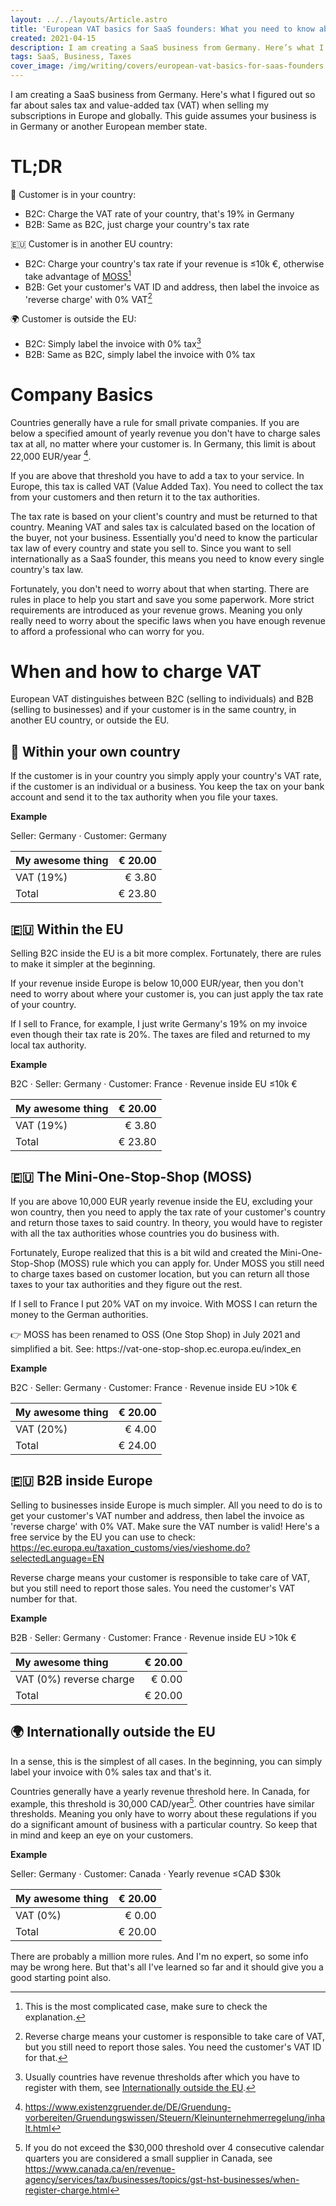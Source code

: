 ```yaml
---
layout: ../../layouts/Article.astro
title: 'European VAT basics for SaaS founders: What you need to know about sales tax when starting'
created: 2021-04-15
description: I am creating a SaaS business from Germany. Here’s what I figured out so far about sales tax and value-added tax (VAT) when selling my subscriptions in Europe and globally. This guide assumes your business is in Germany or another European member state.
tags: SaaS, Business, Taxes
cover_image: /img/writing/covers/european-vat-basics-for-saas-founders.jpg
---
```


I am creating a SaaS business from Germany. Here's what I figured out so far about sales tax and value-added tax (VAT) when selling my subscriptions in Europe and globally. This guide assumes your business is in Germany or another European member state.

# TL;DR

:round_pushpin: Customer is in your country: 
- B2C: Charge the VAT rate of your country, that's 19% in Germany
- B2B: Same as B2C, just charge your country's tax rate

:eu: Customer is in another EU country: 
- B2C: Charge your country's tax rate if your revenue is ≤10k €, otherwise take advantage of [MOSS](#eu-the-mini-one-stop-shop-moss)[^1]
- B2B: Get your customer's VAT ID and address, then label the invoice as 'reverse charge' with 0% VAT[^2]

:earth_africa: Customer is outside the EU: 
- B2C: Simply label the invoice with 0% tax[^3]
- B2B: Same as B2C, simply label the invoice with 0% tax

# Company Basics

Countries generally have a rule for small private companies. If you are below a specified amount of yearly revenue you don't have to charge sales tax at all, no matter where your customer is. In Germany, this limit is about 22,000 EUR/year [^4].

If you are above that threshold you have to add a tax to your service. In Europe, this tax is called VAT (Value Added Tax). You need to collect the tax from your customers and then return it to the tax authorities.

The tax rate is based on your client's country and must be returned to that country. Meaning VAT and sales tax is calculated based on the location of the buyer, not your business. Essentially you'd need to know the particular tax law of every country and state you sell to. Since you want to sell internationally as a SaaS founder, this means you need to know every single country's tax law.

Fortunately, you don't need to worry about that when starting. There are rules in place to help you start and save you some paperwork. More strict requirements are introduced as your revenue grows. Meaning you only really need to worry about the specific laws when you have enough revenue to afford a professional who can worry for you.

# When and how to charge VAT

European VAT distinguishes between B2C (selling to individuals) and B2B (selling to businesses) and if your customer is in the same country, in another EU country, or outside the EU.

## :round_pushpin: Within your own country

If the customer is in your country you simply apply your country's VAT rate, if the customer is an individual or a business. You keep the tax on your bank account and send it to the tax authority when you file your taxes.

<div class="bg-neutral-100 border border-neutral-200 rounded px-4 py-2 mb-4" role="alert">

**Example**

Seller: Germany &middot; Customer: Germany

| My awesome thing | € 20.00 |
|:-----------------|--------:|
| VAT (19%)        |  € 3.80 |
| Total            | € 23.80 |

</div>

## :eu: Within the EU

Selling B2C inside the EU is a bit more complex. Fortunately, there are rules to make it simpler at the beginning.

If your revenue inside Europe is below 10,000 EUR/year, then you don't need to worry about where your customer is, you can just apply the tax rate of your country.

If I sell to France, for example, I just write Germany's 19% on my invoice even though their tax rate is 20%. The taxes are filed and returned to my local tax authority.

<div class="bg-neutral-100 border border-neutral-200 rounded px-4 py-2 mb-4" role="alert">

**Example**

B2C &middot; Seller: Germany &middot; Customer: France &middot; Revenue inside EU ≤10k €

| My awesome thing | € 20.00 |
|:-----------------|--------:|
| VAT (19%)        |  € 3.80 |
| Total            | € 23.80 |

</div>

## :eu: The Mini-One-Stop-Shop (MOSS)

If you are above 10,000 EUR yearly revenue inside the EU, excluding your won country, then you need to apply the tax rate of your customer's country and return those taxes to said country. In theory, you would have to register with all the tax authorities whose countries you do business with.

Fortunately, Europe realized that this is a bit wild and created the Mini-One-Stop-Shop (MOSS) rule which you can apply for. Under MOSS you still need to charge taxes based on customer location, but you can return all those taxes to your tax authorities and they figure out the rest. 

If I sell to France I put 20% VAT on my invoice. With MOSS I can return the money to the German authorities.

<div class="border rounded p-2 text-sm text-center max-w-prose mx-auto mt-16">
  👉 MOSS has been renamed to OSS (One Stop Shop) in July 2021 and simplified a bit. See: https://vat-one-stop-shop.ec.europa.eu/index_en
</div>

<div class="bg-neutral-100 border border-neutral-200 rounded px-4 py-2 mb-4" role="alert">

**Example**

B2C &middot; Seller: Germany &middot; Customer: France &middot; Revenue inside EU >10k €

| My awesome thing | € 20.00 |
|:-----------------|--------:|
| VAT (20%)        |  € 4.00 |
| Total            | € 24.00 |

</div>

## :eu: B2B inside Europe

Selling to businesses inside Europe is much simpler. All you need to do is to get your customer's VAT number and address, then label the invoice as 'reverse charge' with 0% VAT. Make sure the VAT number is valid! Here's a free service by the EU you can use to check: https://ec.europa.eu/taxation_customs/vies/vieshome.do?selectedLanguage=EN

Reverse charge means your customer is responsible to take care of VAT, but you still need to report those sales. You need the customer's VAT number for that.

<div class="bg-neutral-100 border border-neutral-200 rounded px-4 py-2 mb-4" role="alert">

**Example**

B2B &middot; Seller: Germany &middot; Customer: France &middot; Revenue inside EU >10k €

| My awesome thing        | € 20.00 |
|:------------------------|--------:|
| VAT (0%) reverse charge |  € 0.00 |
| Total                   | € 20.00 |

</div>

## :earth_africa: Internationally outside the EU

In a sense, this is the simplest of all cases. In the beginning, you can simply label your invoice with 0% sales tax and that's it.

Countries generally have a yearly revenue threshold here. In Canada, for example, this threshold is 30,000 CAD/year[^5]. Other countries have similar thresholds. Meaning you only have to worry about these regulations if you do a significant amount of business with a particular country. So keep that in mind and keep an eye on your customers.

<div class="bg-neutral-100 border border-neutral-200 rounded px-4 py-2 mb-4" role="alert">

**Example**

Seller: Germany &middot; Customer: Canada &middot; Yearly revenue ≤CAD $30k

| My awesome thing        | € 20.00 |
|:------------------------|--------:|
| VAT (0%)                |  € 0.00 |
| Total                   | € 20.00 |

</div>

There are probably a million more rules. And I'm no expert, so some info may be wrong here. But that's all I've learned so far and it should give you a good starting point also.


[^1]: This is the most complicated case, make sure to check the explanation.
[^2]: Reverse charge means your customer is responsible to take care of VAT, but you still need to report those sales. You need the customer's VAT ID for that.
[^3]: Usually countries have revenue thresholds after which you have to register with them, see [Internationally outside the EU](#earth_africa-internationally-outside-the-eu).
[^4]: https://www.existenzgruender.de/DE/Gruendung-vorbereiten/Gruendungswissen/Steuern/Kleinunternehmerregelung/inhalt.html
[^5]: If you do not exceed the $30,000 threshold over 4 consecutive calendar quarters you are considered a small supplier in Canada, see https://www.canada.ca/en/revenue-agency/services/tax/businesses/topics/gst-hst-businesses/when-register-charge.html

